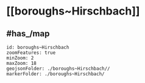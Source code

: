 # [[boroughs~Hirschbach]] 


## #has_/map  



```leaflet
id: boroughs~Hirschbach
zoomFeatures: true 
minZoom: 2 
maxZoom: 18
geojsonFolder: ./boroughs~Hirschbach//
markerFolder: ./boroughs~Hirschbach/
```

